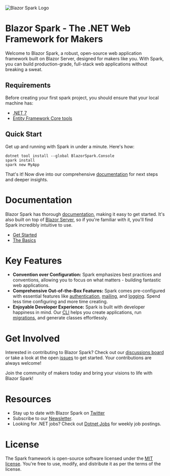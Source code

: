 ![Blazor Spark Logo](https://i.imgur.com/kqd8VIg.png "Blazor Spark")
# Blazor Spark - The .NET Web Framework for Makers

Welcome to Blazor Spark, a robust, open-source web application framework built on Blazor Server, designed for makers like you. With Spark, you can build production-grade, full-stack web applications without breaking a sweat.

## Requirements
Before creating your first spark project, you should ensure that your local machine has:
- [.NET 7](https://dotnet.microsoft.com/download)
- [Entity Framework Core tools](https://learn.microsoft.com/en-us/ef/core/cli/)

## Quick Start
Get up and running with Spark in under a minute. Here's how:

```
dotnet tool install --global BlazorSpark.Console
spark install
spark new MyApp
```
That's it! Now dive into our comprehensive [documentation](https://blazorspark.com/docs/introduction/) for next steps and deeper insights.

# Documentation

Blazor Spark has thorough [documentation](https://blazorspark.com/docs/introduction/), making it easy to get started. It's also built on top of [Blazor Server](https://dotnet.microsoft.com/en-us/apps/aspnet/web-apps/blazor), so if you're familiar with it, you'll find Spark incredibly intuitive to use.
- [Get Started](https://blazorspark.com/docs/introduction/)
- [The Basics](https://blazorspark.com/docs/configuration/)

# Key Features

- **Convention over Configuration:** Spark emphasizes best practices and conventions, allowing you to focus on what matters - building fantastic web applications.
- **Comprehensive Out-of-the-Box Features:** Spark comes pre-configured with essential features like [authentication](https://blazorspark.com/docs/authentication/), [mailing](https://blazorspark.com/docs/mail/), and [logging](https://blazorspark.com/docs/logging/). Spend less time configuring and more time creating.
- **Enjoyable Developer Experience:** Spark is built with developer happiness in mind. Our [CLI](https://blazorspark.com/docs/spark-cli/) helps you create applications, run [migrations](https://blazorspark.com/docs/models-and-migrations/), and generate classes effortlessly.

# Get Involved

Interested in contributing to Blazor Spark? Check out our [discussions board](https://github.com/blazor-spark/blazor-spark/discussions) or take a look at the open [issues](https://github.com/blazor-spark/blazor-spark/issues) to get started. Your contributions are always welcome!

Join the community of makers today and bring your visions to life with Blazor Spark!

# Resources
- Stay up to date with Blazor Spark on [Twitter](https://twitter.com/wes_walke) 
- Subscribe to our [Newsletter](https://blazorspark.com/newsletter/).
- Looking for .NET jobs? Check out [Dotnet Jobs](https://dotnet-jobs.com/) for weekly job postings.

# License

The Spark framework is open-source software licensed under the [MIT license](https://en.wikipedia.org/wiki/MIT_License). You're free to use, modify, and distribute it as per the terms of the license.
